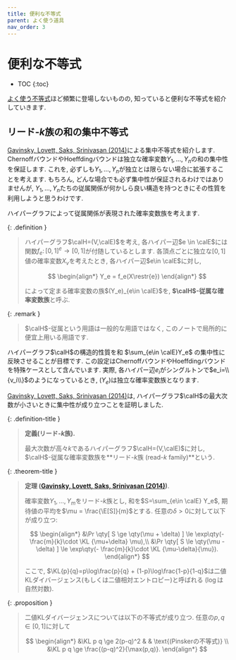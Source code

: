 ```yaml
---
title: 便利な不等式
parent: よく使う道具
nav_order: 3
---
```

# 便利な不等式

* TOC
{:toc}


[よく使う不等式]({{site.baseurl}}/docs/tools/prob_inequalities)ほど頻繁に登場しないものの, 知っていると便利な不等式を紹介していきます.

## リード-$k$族の和の集中不等式

[Gavinsky, Lovett, Saks, Srinivasan (2014)](https://onlinelibrary.wiley.com/doi/10.1002/rsa.20532)による集中不等式を紹介します.
ChernoffバウンドやHoeffdingバウンドは独立な確率変数$Y_1,\dots,Y_n$の和の集中性を保証します.
これを, 必ずしも$Y_1,\dots,Y_n$が独立とは限らない場合に拡張することを考えます.
もちろん, どんな場合でも必ず集中性が保証されるわけではありませんが, $Y_1,\dots,Y_n$たちの従属関係が何かしら良い構造を持つときにその性質を利用しようと思うわけです.

ハイパーグラフによって従属関係が表現された確率変数族を考えます.

{: .definition }
> ハイパーグラフ$\calH=(V,\calE)$を考え,
> 各ハイパー辺$e \in \calE$には関数$f_e \colon [0,1]^{e} \to [0,1]$が付随しているとします.
> 各頂点ごとに独立な$[0,1]$値の確率変数$X_v$を考えたとき, 各ハイパー辺$e\in \calE$に対し,
> 
> $$
  \begin{align*}
    Y_e = f_e(X\restr{e})
  \end{align*}
> $$
>
> によって定まる確率変数の族$(Y_e)_{e\in \calE}$を, **$\calH$-従属な確率変数族**と呼ぶ.

{: .remark }
> $\calH$-従属という用語は一般的な用語ではなく, このノートで局所的に便宜上用いる用語です.

ハイパーグラフ$\calH$の構造的性質を和 $\sum_{e\in \calE}Y_e$ の集中性に反映させることが目標です.
この設定はChernoffバウンドやHoeffdingバウンドを特殊ケースとして含んでいます.
実際, 各ハイパー辺$e_i$がシングルトンで$e_i=\\{v_i\\}$のようになっているとき, $(Y_e)$は独立な確率変数族となります.

[Gavinsky, Lovett, Saks, Srinivasan (2014)](https://onlinelibrary.wiley.com/doi/10.1002/rsa.20532)は, ハイパーグラフ$\calH$の最大次数が小さいときに集中性が成り立つことを証明しました.

{: .definition-title }
> **定義(リード-$k$族).**
>
> 最大次数が高々$k$であるハイパーグラフ$\calH=(V,\calE)$に対し, $\calH$-従属な確率変数族を**リード-$k$族 (read-$k$ family)**という.

{: .theorem-title }
> **定理 ([Gavinsky, Lovett, Saks, Srinivasan (2014)](https://onlinelibrary.wiley.com/doi/10.1002/rsa.20532))**.
>
> 確率変数$Y_1,\dots,Y_m$をリード-$k$族とし,
> 和を$S=\sum_{e\in \calE} Y_e$, 
> 期待値の平均を$\mu = \frac{\E[S]}{m}$とする.
> 任意の$\delta>0$に対して以下が成り立つ:
> 
> $$
  \begin{align*}
    &\Pr \qty[ S \ge \qty(\mu + \delta) ] \le \exp\qty(- \frac{m}{k}\cdot \KL {\mu+\delta} \mu),\\
    &\Pr \qty[ S \le \qty(\mu - \delta) ] \le \exp\qty(- \frac{m}{k}\cdot \KL {\mu-\delta}{\mu}).
  \end{align*}
> $$
>
> ここで, $\KL{p}{q}=p\log\frac{p}{q} + (1-p)\log\frac{1-p}{1-q}$は二値KLダイバージェンス(もしくは二値相対エントロピー)と呼ばれる ($\log$は自然対数).

{: .proposition }
> 二値KLダイバージェンスについては以下の不等式が成り立つ.
> 任意の$p,q\in[0,1]$に対して
> 
> $$
  \begin{align*}
    &\KL p q \ge 2(p-q)^2 & & \text{(Pinskerの不等式)} \\
    &\KL p q \ge \frac{(p-q)^2}{\max(p,q)}.
  \end{align*}
> $$





